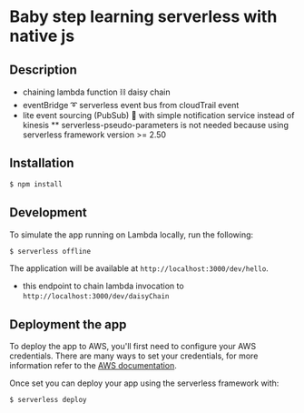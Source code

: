 # Baby step learning serverless with native js

## Description

* chaining lambda function :chains: daisy chain
* eventBridge :curly_loop: serverless event bus from cloudTrail event
* lite event sourcing (PubSub) :love_letter: with simple notification service instead of kinesis
** serverless-pseudo-parameters is not needed because using serverless framework version >= 2.50

## Installation

```bash
$ npm install
```

## Development

To simulate the app running on Lambda locally, run the following:

```bash
$ serverless offline
```

The application will be available at `http://localhost:3000/dev/hello`.
* this endpoint to chain lambda invocation to `http://localhost:3000/dev/daisyChain`

## Deployment the app

To deploy the app to AWS, you'll first need to configure your AWS credentials. There are many ways
to set your credentials, for more information refer to the [AWS documentation](https://docs.aws.amazon.com/cli/latest/userguide/cli-configure-quickstart.html).

Once set you can deploy your app using the serverless framework with:

```bash
$ serverless deploy
```
